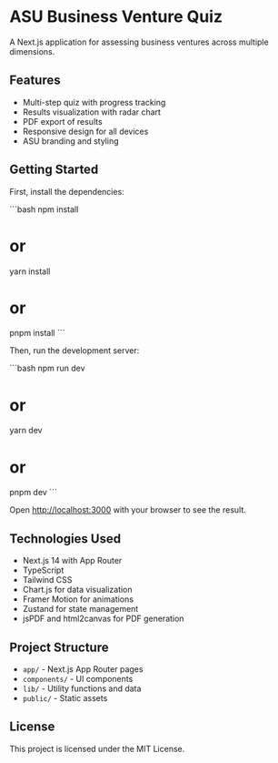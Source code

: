 # ASU Business Venture Quiz

A Next.js application for assessing business ventures across multiple dimensions.

## Features

- Multi-step quiz with progress tracking
- Results visualization with radar chart
- PDF export of results
- Responsive design for all devices
- ASU branding and styling

## Getting Started

First, install the dependencies:

\`\`\`bash
npm install
# or
yarn install
# or
pnpm install
\`\`\`

Then, run the development server:

\`\`\`bash
npm run dev
# or
yarn dev
# or
pnpm dev
\`\`\`

Open [http://localhost:3000](http://localhost:3000) with your browser to see the result.

## Technologies Used

- Next.js 14 with App Router
- TypeScript
- Tailwind CSS
- Chart.js for data visualization
- Framer Motion for animations
- Zustand for state management
- jsPDF and html2canvas for PDF generation

## Project Structure

- `app/` - Next.js App Router pages
- `components/` - UI components
- `lib/` - Utility functions and data
- `public/` - Static assets

## License

This project is licensed under the MIT License.
